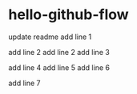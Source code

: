 # hello-github-flow

update readme
add line 1

add line 2
add line 2
add line 3

add line 4
add line 5
add line 6

add line 7